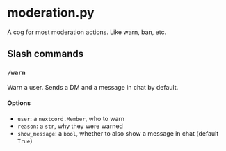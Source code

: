 # moderation.py
A cog for most moderation actions. Like warn, ban, etc.

## Slash commands
### `/warn`
Warn a user. Sends a DM and a message in chat by default.

#### Options
* `user`: a `nextcord.Member`, who to warn
* `reason`: a `str`, why they were warned
* `show_message`: a `bool`, whether to also show a message in chat (default `True`)